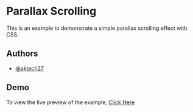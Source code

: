 # Parallax Scrolling

This is an example to demonstrate a simple parallax scrolling effect with CSS.

## Authors

- [@aktech27](https://www.github.com/aktech27)

## Demo

To view the live preview of the example, [Click Here](https://aktech27.github.io/simple-parallax-scrolling)
